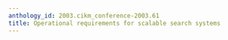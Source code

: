 ```yaml
---
anthology_id: 2003.cikm_conference-2003.61
title: Operational requirements for scalable search systems
---
```

